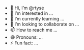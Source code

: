 - 👋 Hi, I’m @rtyse
- 👀 I’m interested in ...
- 🌱 I’m currently learning ...
- 💞️ I’m looking to collaborate on ...
- 📫 How to reach me ...
- 😄 Pronouns: ...
- ⚡ Fun fact: ...


<!---
rtyse/rtyse is a ✨ special ✨ repository because its `README.md` (this file) appears on your GitHub profile.
You can click the Preview link to take a look at your changes.
--->
